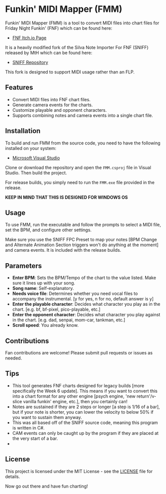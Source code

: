 # Funkin' MIDI Mapper (FMM)

Funkin' MIDI Mapper (FMM) is a tool to convert MIDI files into chart files for Friday Night Funkin' (FNF) which can be found here:
- [FNF Itch.io Page](https://ninja-muffin24.itch.io/funkin)

It is a heavily modified fork of the SiIva Note Importer For FNF (SNIFF) released by MtH which can be found here:
- [SNIFF Repository](https://github.com/PrincessMtH/SNIFF)

This fork is designed to support MIDI usage rather than an FLP.

## Features
- Convert MIDI files into FNF chart files.
- Generate camera events for the charts.
- Customize playable and opponent characters.
- Supports combining notes and camera events into a single chart file.

## Installation
To build and run FMM from the source code, you need to have the following installed on your system:
- [Microsoft Visual Studio](https://visualstudio.microsoft.com/)

Clone or download the repository and open the `FMM.csproj` file in Visual Studio. Then build the project.

For release builds, you simply need to run the `FMM.exe` file provided in the release.

**KEEP IN MIND THAT THIS IS DESIGNED FOR WINDOWS OS**

## Usage
To use FMM, run the executable and follow the prompts to select a MIDI file, set the BPM, and configure other settings.

Make sure you use the SNIFF FPC Preset to map your notes [BPM Change and Alternate Animation Section triggers won't do anything at the moment] and camera events. It is included with the release builds.

## Parameters
- **Enter BPM**: Sets the BPM/Tempo of the chart to the value listed. Make sure it lines up with your song.
- **Song name**: Self-explanatory.
- **Needs voice file**: Determines whether you need vocal files to accompany the instrumental. [y for yes, n for no, default answer is y]
- **Enter the playable character**: Decides what character you play as in the chart. [e.g. bf, bf-pixel, pico-playable, etc.]
- **Enter the opponent character**: Decides what character you play against in the chart. [e.g. dad, senpai, mom-car, tankman, etc.]
- **Scroll speed**: You already know.

## Contributions
Fan contributions are welcome! Please submit pull requests or issues as needed.

## Tips
- This tool generates FNF charts designed for legacy builds [more specifically the Week 6 update]. This means if you want to convert this into a chart format for any other engine [psych engine, 'new return'/v-slice vanilla funkin' engine, etc.], then you certainly can!
- Notes are sustained if they are 2 steps or longer [a step is 1/16 of a bar], but if your note is shorter, you can lower the velocity to below 50% if you want to sustain them anyway.
- This was all based off of the SNIFF source code, meaning this program is written in C#.
- CAM events can only be caught up by the program if they are placed at the very start of a bar.
- 
## License
This project is licensed under the MIT License - see the [LICENSE](https://github.com/BobbyDrawz/FunkinMIDIMapper/blob/main/LICENSE.md) file for details.

Now go out there and have fun charting!
